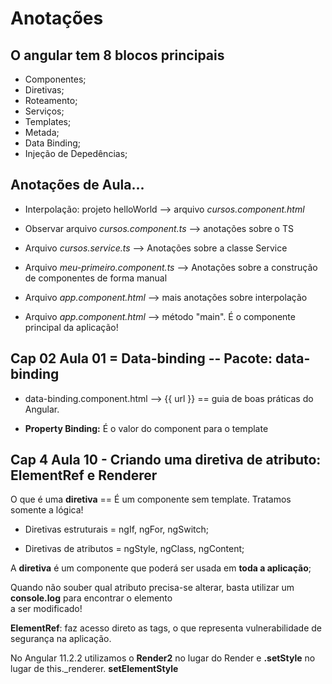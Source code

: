 
# Anotações

## O angular tem 8 blocos principais

* Componentes;
* Diretivas;
* Roteamento;
* Serviços;
* Templates;
* Metada;
* Data Binding;
* Injeção de Depedências;

## Anotações de Aula...  
* Interpolação: projeto helloWorld --> arquivo *cursos.component.html*  
  
* Observar arquivo *cursos.component.ts* --> anotações sobre o TS  
  
* Arquivo *cursos.service.ts* --> Anotações sobre a classe Service  
  
* Arquivo *meu-primeiro.component.ts* --> Anotações sobre a construção de componentes de forma manual  
  
* Arquivo *app.component.html* --> mais anotações sobre interpolação  
  
* Arquivo *app.component.html* --> método "main". É o componente principal da aplicação!

## Cap 02 Aula 01 = Data-binding -- Pacote: data-binding  
* data-binding.component.html --> {{ url }} == guia de boas práticas do Angular.  
  
* **Property Binding:** É o valor do component para o template  

## Cap 4 Aula 10 - Criando uma diretiva de atributo: ElementRef e Renderer
  
O que é uma **diretiva** == É um componente sem template. Tratamos somente a lógica!  
  
* Diretivas estruturais = ngIf, ngFor, ngSwitch;  
  
* Diretivas de atributos = ngStyle, ngClass, ngContent;  
  

A **diretiva** é um componente que poderá ser usada em **toda a aplicação**;  

Quando não souber qual atributo precisa-se alterar, basta utilizar um **console.log** para encontrar o elemento  
a ser modificado!  
  
**ElementRef**: faz acesso direto as tags, o que representa vulnerabilidade de segurança
na aplicação.  
  
No Angular 11.2.2 utilizamos o **Render2** no lugar do Render e **.setStyle** no lugar de this._renderer.
**setElementStyle**

